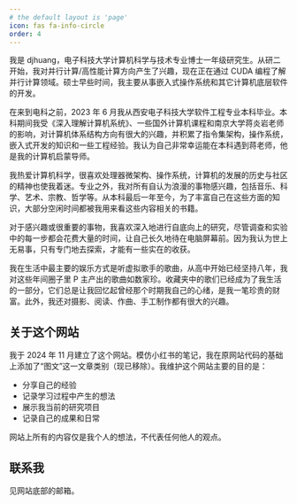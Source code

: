 ```yaml
---
# the default layout is 'page'
icon: fas fa-info-circle
order: 4
---
```


<!-- > Add Markdown syntax content to file `_tabs/about.md`{: .filepath } and it will show up on this page.
{: .prompt-tip } -->

<!-- 
<img src="assets\pic\photo.jpg" alt="会换掉的" style="float: right; margin-left: 10px; width: 175px;"> -->

我是 djhuang，电子科技大学计算机科学与技术专业博士一年级研究生。从研二开始，我对并行计算/高性能计算方向产生了兴趣，现在正在通过 CUDA 编程了解并行计算领域。硕士早些时间，我主要从事嵌入式操作系统和其它计算机底层软件的开发。

在来到电科之前，2023 年 6 月我从西安电子科技大学软件工程专业本科毕业。本科期间我受《深入理解计算机系统》、一些国外计算机课程和南京大学蒋炎岩老师的影响，对计算机体系结构方向有很大的兴趣，并积累了指令集架构，操作系统，嵌入式开发的知识和一些工程经验。我认为自己非常幸运能在本科遇到蒋老师，他是我的计算机启蒙导师。

我热爱计算机科学，很喜欢处理器微架构、操作系统，计算机的发展的历史与社区的精神也使我着迷。专业之外，我对所有自认为浪漫的事物感兴趣，包括音乐、科学、艺术、宗教、哲学等。从本科最后一年至今，为了丰富自己在这些方面的知识，大部分空闲时间都被我用来看这些内容相关的书籍。

对于感兴趣或很重要的事物，我喜欢深入地进行自底向上的研究，尽管调查和实验中的每一步都会花费大量的时间，让自己长久地待在电脑屏幕前。因为我认为世上无易事，只有专门地去探索，才能有一些实在的收获。

我在生活中最主要的娱乐方式是听虚拟歌手的歌曲，从高中开始已经坚持八年，我对这些年间圈子里 P 主产出的歌曲如数家珍。收藏夹中的歌们已经成为了我生活的一部分，它们总是让我回忆起曾经那个时期我自己的心绪，是我一笔珍贵的财富。此外，我还对摄影、阅读、作曲、手工制作都有很大的兴趣。

## 关于这个网站

我于 2024 年 11 月建立了这个网站。模仿小红书的笔记，我在原网站代码的基础上添加了“图文”这一文章类别（现已移除）。我维护这个网站主要的目的是：

- 分享自己的经验
- 记录学习过程中产生的想法
- 展示我当前的研究项目
- 记录自己的成果和日常

网站上所有的内容仅是我个人的想法，不代表任何他人的观点。

## 联系我

见网站底部的邮箱。

